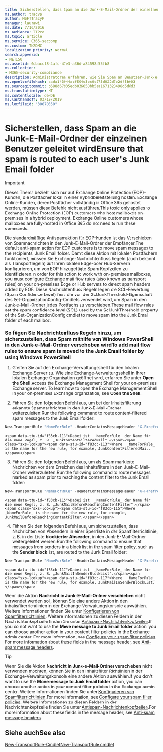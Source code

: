 ```yaml
---
title: Sicherstellen, dass Spam an die Junk-E-Mail-Ordner der einzelnen Benutzer geleitet wird
ms.author: tracyp
author: MSFTTracyP
manager: laurawi
ms.date: 7/16/2016
ms.audience: ITPro
ms.topic: article
ms.service: O365-seccomp
ms.custom: TN2DMC
localization_priority: Normal
search.appverid:
- MET150
ms.assetid: 0cbaccf8-4afc-47e3-a36d-a84598a55fb8
ms.collection:
- M365-security-compliance
description: Administratoren erfahren, wie Sie Spam an Benutzer-Junk-e-Mail-Ordner in Exchange Online Protection weiterleiten können.
ms.openlocfilehash: aada143944acf594e3ec0e873d022d7e2d45b003
ms.sourcegitcommit: b688d67935edb036658bb5aa1671328498d5ddd3
ms.translationtype: MT
ms.contentlocale: de-DE
ms.lasthandoff: 03/19/2019
ms.locfileid: "30670550"
---
```

# <a name="ensure-that-spam-is-routed-to-each-users-junk-email-folder"></a><span data-ttu-id="f83cb-103">Sicherstellen, dass Spam an die Junk-E-Mail-Ordner der einzelnen Benutzer geleitet wird</span><span class="sxs-lookup"><span data-stu-id="f83cb-103">Ensure that spam is routed to each user's Junk Email folder</span></span>

> [!IMPORTANT]
> <span data-ttu-id="f83cb-p101">Dieses Thema bezieht sich nur auf Exchange Online Protection (EOP)-Kunden, die Postfächer lokal in einer Hybridbereitstellung hosten. Exchange Online-Kunden, deren Postfächer vollständig in Office 365 gehostet werden, müssen diese Befehle nicht ausführen.</span><span class="sxs-lookup"><span data-stu-id="f83cb-p101">This topic only applies to Exchange Online Protection (EOP) customers who host mailboxes on-premises in a hybrid deployment. Exchange Online customers whose mailboxes are fully-hosted in Office 365 do not need to run these commands.</span></span> 
  
<span data-ttu-id="f83cb-106">Die standardmäßige Antispamaktion für EOP-Kunden ist das Verschieben von Spamnachrichten in den Junk-E-Mail-Ordner der Empfänger.</span><span class="sxs-lookup"><span data-stu-id="f83cb-106">The default anti-spam action for EOP customers is to move spam messages to the recipients' Junk Email folder.</span></span> <span data-ttu-id="f83cb-107">Damit diese Aktion mit lokalen Postfächern funktioniert, müssen Sie Exchange-Nachrichtenfluss Regeln (auch bekannt als Transportregeln) auf Ihren lokalen Edge-oder Hub-Servern konfigurieren, um von EOP hinzugefügte Spam Kopfzeilen zu identifizieren.</span><span class="sxs-lookup"><span data-stu-id="f83cb-107">In order for this action to work with on-premises mailboxes, you must configure Exchange mail flow rules (also known as transport rules) on your on-premises Edge or Hub servers to detect spam headers added by EOP.</span></span> <span data-ttu-id="f83cb-108">Diese Nachrichtenfluss Regeln legen die SCL-Bewertung (Spam Confidence Level) fest, die von der SclJunkThreshold-Eigenschaft des Set-OrganizationConfig-Cmdlets verwendet wird, um Spam in den Junk-e-Mail-Ordner jedes Postfachs zu verschieben.</span><span class="sxs-lookup"><span data-stu-id="f83cb-108">These mail flow rules set the spam confidence level (SCL) used by the SclJunkThreshold property of the Set-OrganizationConfig cmdlet to move spam into the Junk Email folder of each mailbox.</span></span> 
  
### <a name="to-add-mail-flow-rules-to-ensure-spam-is-moved-to-the-junk-email-folder-by-using-windows-powershell"></a><span data-ttu-id="f83cb-109">So fügen Sie Nachrichtenfluss Regeln hinzu, um sicherzustellen, dass Spam mithilfe von Windows PowerShell in den Junk-e-Mail-Ordner verschoben wird</span><span class="sxs-lookup"><span data-stu-id="f83cb-109">To add mail flow rules to ensure spam is moved to the Junk Email folder by using Windows PowerShell</span></span>

1. <span data-ttu-id="f83cb-p103">Greifen Sie auf den Exchange-Verwaltungsshell für den lokalen Exchange-Server zu. Wie eine Exchange-Verwaltungsshell in Ihrer lokalen Exchange-Organisation geöffnet wird, erfahren Sie unter **Open the Shell**.</span><span class="sxs-lookup"><span data-stu-id="f83cb-p103">Access the Exchange Management Shell for your on-premises Exchange server. To learn how to open the Exchange Management Shell in your on-premises Exchange organization, see **Open the Shell**.</span></span>
    
2. <span data-ttu-id="f83cb-112">Führen Sie den folgenden Befehl aus, um bei der Inhaltsfilterung erkannte Spamnachrichten in den Junk-E-Mail-Ordner weiterzuleiten:</span><span class="sxs-lookup"><span data-stu-id="f83cb-112">Run the following command to route content-filtered spam messages to the Junk Email folder:</span></span>
    
  ```Powershell
  New-TransportRule "NameForRule" -HeaderContainsMessageHeader "X-Forefront-Antispam-Report" -HeaderContainsWords "SFV:SPM" -SetSCL 6
  ```

    <span data-ttu-id="f83cb-113">Dabei ist  _NameForRule_ der Name für die neue Regel, z. B. „JunkContentFilteredMail".</span><span class="sxs-lookup"><span data-stu-id="f83cb-113">Where  _NameForRule_ is the name for the new rule, for example, JunkContentFilteredMail.</span></span> 
    
3. <span data-ttu-id="f83cb-114">Führen Sie den folgenden Befehl aus, um als Spam markierte Nachrichten vor dem Erreichen des Inhaltsfilters in den Junk-E-Mail-Ordner weiterzuleiten:</span><span class="sxs-lookup"><span data-stu-id="f83cb-114">Run the following command to route messages marked as spam prior to reaching the content filter to the Junk Email folder:</span></span>
    
  ```Powershell
  New-TransportRule "NameForRule" -HeaderContainsMessageHeader "X-Forefront-Antispam-Report" -HeaderContainsWords "SFV:SKS" -SetSCL 6
  ```

    <span data-ttu-id="f83cb-115">Dabei ist  _NameForRule_ der Name für die neue Regel, z. B. „JunkMailBeforeReachingContentFilter".</span><span class="sxs-lookup"><span data-stu-id="f83cb-115">Where  _NameForRule_ is the name for the new rule, for example, JunkMailBeforeReachingContentFilter.</span></span> 
    
4. <span data-ttu-id="f83cb-116">Führen Sie den folgenden Befehl aus, um sicherzustellen, dass Nachrichten von Absendern in einer Sperrliste in der Spamfilterrichtlinie, z. B. in der Liste **blockierter Absender**, in den Junk-E-Mail-Ordner weitergeleitet werden:</span><span class="sxs-lookup"><span data-stu-id="f83cb-116">Run the following command to ensure that messages from senders in a block list in the spam filter policy, such as the **Sender block** list, are routed to the Junk Email folder:</span></span> 
    
  ```Powershell
  New-TransportRule "NameForRule" -HeaderContainsMessageHeader "X-Forefront-Antispam-Report" -HeaderContainsWords "SFV:SKB" -SetSCL 6
  ```

    <span data-ttu-id="f83cb-117">Dabei ist  _NameForRule_ der Name für die neue Regel, z. B. „JunkMailInSenderBlockList".</span><span class="sxs-lookup"><span data-stu-id="f83cb-117">Where  _NameForRule_ is the name for the new rule, for example, JunkMailInSenderBlockList.</span></span> 
    
<span data-ttu-id="f83cb-p104">Wenn die Aktion **Nachricht in Junk-E-Mail-Ordner verschieben** nicht verwendet werden soll, können Sie eine andere Aktion in den Inhaltsfilterrichtlinien in der Exchange-Verwaltungskonsole auswählen. Weitere Informationen finden Sie unter [Konfigurieren von Spamfilterrichtlinien](configure-your-spam-filter-policies.md). Weitere Informationen zu diesen Feldern in der Nachrichtenkopfzeile finden Sie unter [Antispam-Nachrichtenkopfzeilen](anti-spam-message-headers.md).</span><span class="sxs-lookup"><span data-stu-id="f83cb-p104">If you do not want to use the **Move message to Junk Email folder** action, you can choose another action in your content filter policies in the Exchange admin center. For more information, see [Configure your spam filter policies](configure-your-spam-filter-policies.md). For more information about these fields in the message header, see [Anti-spam message headers](anti-spam-message-headers.md).</span></span>
  

> [!TIP]
> <span data-ttu-id="f83cb-121">Wenn Sie die Aktion **Nachricht in Junk-e-Mail-Ordner verschieben** nicht verwenden möchten, können Sie in den Inhaltsfilter Richtlinien in der Exchange-Verwaltungskonsole eine andere Aktion auswählen.</span><span class="sxs-lookup"><span data-stu-id="f83cb-121">If you don't want to use the **Move message to Junk Email folder** action, you can choose another action in your content filter policies in the Exchange admin center.</span></span> <span data-ttu-id="f83cb-122">Weitere Informationen finden Sie unter [Konfigurieren von Spamfilterrichtlinien](configure-your-spam-filter-policies.md).</span><span class="sxs-lookup"><span data-stu-id="f83cb-122">For more information, see [Configure your spam filter policies](configure-your-spam-filter-policies.md).</span></span> <span data-ttu-id="f83cb-123">Weitere Informationen zu diesen Feldern in der Nachrichtenkopfzeile finden Sie unter [Antispam-Nachrichtenkopfzeilen](anti-spam-message-headers.md).</span><span class="sxs-lookup"><span data-stu-id="f83cb-123">For more information about these fields in the message header, see [Anti-spam message headers](anti-spam-message-headers.md).</span></span>
> 
## <a name="see-also"></a><span data-ttu-id="f83cb-124">Siehe auch</span><span class="sxs-lookup"><span data-stu-id="f83cb-124">See also</span></span>

[<span data-ttu-id="f83cb-125">New-TransportRule-Cmdlet</span><span class="sxs-lookup"><span data-stu-id="f83cb-125">New-TransportRule cmdlet</span></span>](https://technet.microsoft.com/library/bb125138%28v=exchg.160%29.aspx)

